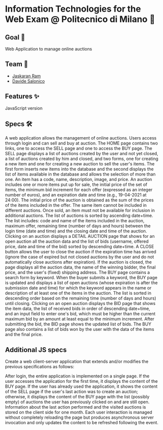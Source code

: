 ﻿# Information Technologies for the Web Exam @ Politecnico di Milano 🚀

## Goal 🎯

Web Application to manage online auctions

## Team 👥

- [Jaskaran Ram](https://github.com/JaskaranRam)
- [Davide Salonico](https://github.com/LorenzoReitani)

## Features ✨

JavaScript version

## Specs 🛠️

A web application allows the management of online auctions. Users access through login and can sell and buy at auction. The HOME page contains two links, one to access the SELL page and one to access the BUY page. The SELL page displays a list of auctions created by the user and not yet closed, a list of auctions created by him and closed, and two forms, one for creating a new item and one for creating a new auction to sell the user's items. The first form inserts new items into the database and the second displays the list of items available in the database and allows the selection of more than one. An item has a code, name, description, image, and price. An auction includes one or more items put up for sale, the initial price of the set of items, the minimum bid increment for each offer (expressed as an integer number of euros), and an expiration date and time (e.g., 19-04-2021 at 24:00). The initial price of the auction is obtained as the sum of the prices of the items included in the offer. The same item cannot be included in different auctions. Once sold, an item must not be available for inclusion in additional auctions. The list of auctions is sorted by ascending date+time. The list includes: code and name of the items included in the auction, maximum offer, remaining time (number of days and hours) between the login time (date and time) and the closing date and time of the auction. Clicking on an auction displays a DETAIL AUCTION page that shows for an open auction all the auction data and the list of bids (username, offered price, date and time of the bid) sorted by descending date+time. A CLOSE button allows the user to close the auction if the expiration time has arrived (ignore the case of expired but not closed auctions by the user and do not automatically close auctions after expiration). If the auction is closed, the page displays all the auction data, the name of the winning bidder, the final price, and the user's (fixed) shipping address. The BUY page contains a search form by keyword. When the buyer submits a keyword, the BUY page is updated and displays a list of open auctions (whose expiration is after the submission date and time) for which the keyword appears in the name or description of at least one of the items in the auction. The list is sorted in descending order based on the remaining time (number of days and hours) until closing. Clicking on an open auction displays the BID page that shows the item data, the list of received bids in order of descending date+time, and an input field to enter one's bid, which must be higher than the current maximum bid by an amount at least equal to the minimum increment. After submitting the bid, the BID page shows the updated list of bids. The BUY page also contains a list of bids won by the user with the data of the items and the final price.

## Additional JS specs

Create a web client-server application that extends and/or modifies the previous specifications as follows:

After login, the entire application is implemented on a single page.
If the user accesses the application for the first time, it displays the content of the BUY page. If the user has already used the application, it shows the content of the SELL page if the user's last action was to create an auction; otherwise, it displays the content of the BUY page with the list (possibly empty) of auctions the user has previously clicked on and are still open. Information about the last action performed and the visited auctions is stored on the client side for one month.
Each user interaction is managed without completely reloading the page but produces asynchronous server invocation and only updates the content to be refreshed following the event.
